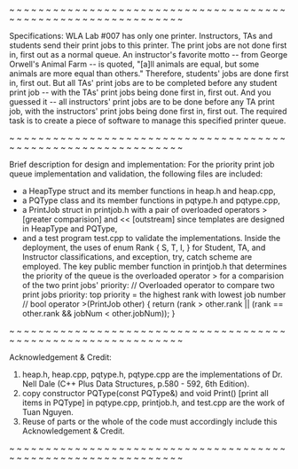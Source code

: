 ~ ~ ~ ~ ~ ~ ~ ~ ~ ~ ~ ~ ~ ~ ~ ~ ~ ~ ~ ~ ~ ~ ~ ~ ~ ~ ~ ~ ~ ~ ~ ~ ~ ~ ~ ~ ~ ~ ~ ~ ~ ~ ~ ~ ~ ~ ~ ~ ~ ~ ~ ~ ~ ~ ~ ~ ~ ~ ~ ~ ~ ~ 

Specifications:
WLA Lab #007 has only one printer. Instructors, TAs and students send their print jobs to this printer. The print jobs are not done first in, first out as a normal queue. 
An instructor's favorite motto -- from George Orwell's Animal Farm -- is quoted, "[a]ll animals are equal, but some animals are more equal than others."
Therefore, students' jobs are done first in, first out. But all TAs' print jobs are to be completed before any student print job -- with the TAs' print jobs being done first in, first out. And you guessed it -- all instructors' print jobs are to be done before any TA print job, with the instructors' print jobs being done first in, first out.
The required task is to create a piece of software to manage this specified printer queue. 

~ ~ ~ ~ ~ ~ ~ ~ ~ ~ ~ ~ ~ ~ ~ ~ ~ ~ ~ ~ ~ ~ ~ ~ ~ ~ ~ ~ ~ ~ ~ ~ ~ ~ ~ ~ ~ ~ ~ ~ ~ ~ ~ ~ ~ ~ ~ ~ ~ ~ ~ ~ ~ ~ ~ ~ ~ ~ ~ ~ ~ ~ 

Brief description for design and implementation: 
For the priority print job queue implementation and validation, the following files are included:
+	a HeapType struct and its member functions in heap.h and heap.cpp,
+	a PQType class and its member functions in pqtype.h and pqtype.cpp,
+	a PrintJob struct in printjob.h with a pair of overloaded operators > [greater comparision] and << [outstream] 
since templates are designed in HeapType and PQType,
+	and a test program test.cpp to validate the implementations.
Inside the deployment, the uses of enum Rank { S, T, I, } for Student, TA, and Instructor classifications, 
and exception, try, catch scheme are employed. 
The key public member function in printjob.h that determines the priority of the queue is the overloaded operator > 
for a comparision of the two print jobs' priority:
// Overloaded operator to compare two print jobs priority: top priority = the highest rank with lowest job number //
bool operator >(PrintJob other) { return (rank > other.rank || (rank == other.rank && jobNum < other.jobNum)); }

~ ~ ~ ~ ~ ~ ~ ~ ~ ~ ~ ~ ~ ~ ~ ~ ~ ~ ~ ~ ~ ~ ~ ~ ~ ~ ~ ~ ~ ~ ~ ~ ~ ~ ~ ~ ~ ~ ~ ~ ~ ~ ~ ~ ~ ~ ~ ~ ~ ~ ~ ~ ~ ~ ~ ~ ~ ~ ~ ~ ~ ~ 

Acknowledgement & Credit:
1. heap.h, heap.cpp, pqtype.h, pqtype.cpp are the implementations of Dr. Nell Dale (C++ Plus Data Structures, p.580 - 592, 6th Edition).
2. copy constructor PQType(const PQType&) and void Print() [print all items in PQType] in pqtype.cpp, printjob.h, and test.cpp are the work of Tuan Nguyen.
3. Reuse of parts or the whole of the code must accordingly include this Acknowledgement & Credit.

~ ~ ~ ~ ~ ~ ~ ~ ~ ~ ~ ~ ~ ~ ~ ~ ~ ~ ~ ~ ~ ~ ~ ~ ~ ~ ~ ~ ~ ~ ~ ~ ~ ~ ~ ~ ~ ~ ~ ~ ~ ~ ~ ~ ~ ~ ~ ~ ~ ~ ~ ~ ~ ~ ~ ~ ~ ~ ~ ~ ~ ~ 
